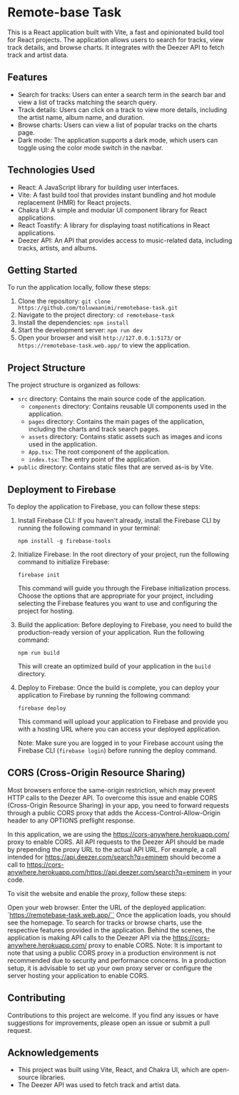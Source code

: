 # Remote-base Task

This is a React application built with Vite, a fast and opinionated build tool for React projects. The application
allows users to search for tracks, view track details, and browse charts. It integrates with the Deezer API to fetch
track and artist data.

## Features

- Search for tracks: Users can enter a search term in the search bar and view a list of tracks matching the search
  query.
- Track details: Users can click on a track to view more details, including the artist name, album name, and duration.
- Browse charts: Users can view a list of popular tracks on the charts page.
- Dark mode: The application supports a dark mode, which users can toggle using the color mode switch in the navbar.

## Technologies Used

- React: A JavaScript library for building user interfaces.
- Vite: A fast build tool that provides instant bundling and hot module replacement (HMR) for React projects.
- Chakra UI: A simple and modular UI component library for React applications.
- React Toastify: A library for displaying toast notifications in React applications.
- Deezer API: An API that provides access to music-related data, including tracks, artists, and albums.

## Getting Started

To run the application locally, follow these steps:

1. Clone the repository: `git clone https://github.com/toluwaanimi/remotebase-task.git`
2. Navigate to the project directory: `cd remotebase-task`
3. Install the dependencies: `npm install`
4. Start the development server: `npm run dev`
5. Open your browser and visit `http://127.0.0.1:5173/` or `https://remotebase-task.web.app/` to view the application.

## Project Structure

The project structure is organized as follows:

- `src` directory: Contains the main source code of the application.
    - `components` directory: Contains reusable UI components used in the application.
    - `pages` directory: Contains the main pages of the application, including the charts and track search pages.
    - `assets` directory: Contains static assets such as images and icons used in the application.
    - `App.tsx`: The root component of the application.
    - `index.tsx`: The entry point of the application.
- `public` directory: Contains static files that are served as-is by Vite.

## Deployment to Firebase

To deploy the application to Firebase, you can follow these steps:

1. Install Firebase CLI: If you haven't already, install the Firebase CLI by running the following command in your
   terminal:

   ```
   npm install -g firebase-tools
   ```

2. Initialize Firebase: In the root directory of your project, run the following command to initialize Firebase:

   ```
   firebase init
   ```

   This command will guide you through the Firebase initialization process. Choose the options that are appropriate for
   your project, including selecting the Firebase features you want to use and configuring the project for hosting.

3. Build the application: Before deploying to Firebase, you need to build the production-ready version of your
   application. Run the following command:

   ```
   npm run build
   ```

   This will create an optimized build of your application in the `build` directory.

4. Deploy to Firebase: Once the build is complete, you can deploy your application to Firebase by running the following
   command:

   ```
   firebase deploy
   ```

   This command will upload your application to Firebase and provide you with a hosting URL where you can access your
   deployed application.

   Note: Make sure you are logged in to your Firebase account using the Firebase CLI (`firebase login`) before running
   the deploy command.

## CORS (Cross-Origin Resource Sharing)

Most browsers enforce the same-origin restriction, which may prevent HTTP calls to the Deezer API. To overcome this
issue and enable CORS (Cross-Origin Resource Sharing) in your app, you need to forward requests through a public CORS
proxy that adds the Access-Control-Allow-Origin header to any OPTIONS preflight response.

In this application, we are using the https://cors-anywhere.herokuapp.com/ proxy to enable CORS. All API requests to the
Deezer API should be made by prepending the proxy URL to the actual API URL. For example, a call intended
for https://api.deezer.com/search?q=eminem should become a call
to https://cors-anywhere.herokuapp.com/https://api.deezer.com/search?q=eminem in your code.

To visit the website and enable the proxy, follow these steps:

Open your web browser.
Enter the URL of the deployed application: `https://remotebase-task.web.app/``
Once the application loads, you should see the homepage.
To search for tracks or browse charts, use the respective features provided in the application.
Behind the scenes, the application is making API calls to the Deezer API via the https://cors-anywhere.herokuapp.com/
proxy to enable CORS.
Note: It is important to note that using a public CORS proxy in a production environment is not recommended due to
security and performance concerns. In a production setup, it is advisable to set up your own proxy server or configure
the server hosting your application to enable CORS.

## Contributing

Contributions to this project are welcome. If you find any issues or have suggestions for improvements, please open an
issue or submit a pull request.

## Acknowledgements

- This project was built using Vite, React, and Chakra UI, which are open-source libraries.
- The Deezer API was used to fetch track and artist data.

